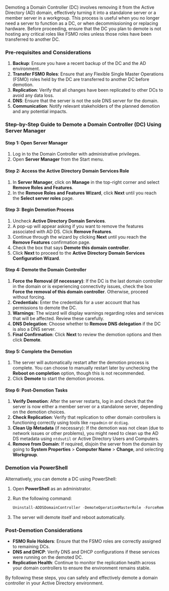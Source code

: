 Demoting a Domain Controller (DC) involves removing it from the Active Directory (AD) domain, effectively turning it into a standalone server or a member server in a workgroup. This process is useful when you no longer need a server to function as a DC, or when decommissioning or replacing hardware. Before proceeding, ensure that the DC you plan to demote is not hosting any critical roles like FSMO roles unless those roles have been transferred to another DC.

### **Pre-requisites and Considerations**

1. **Backup**: Ensure you have a recent backup of the DC and the AD environment.
2. **Transfer FSMO Roles**: Ensure that any Flexible Single Master Operations (FSMO) roles held by the DC are transferred to another DC before demotion.
3. **Replication**: Verify that all changes have been replicated to other DCs to avoid any data loss.
4. **DNS**: Ensure that the server is not the sole DNS server for the domain.
5. **Communication**: Notify relevant stakeholders of the planned demotion and any potential impacts.

### **Step-by-Step Guide to Demote a Domain Controller (DC) Using Server Manager**

#### Step 1: Open Server Manager

1. Log in to the Domain Controller with administrative privileges.
2. Open **Server Manager** from the Start menu.

#### Step 2: Access the Active Directory Domain Services Role

1. In **Server Manager**, click on **Manage** in the top-right corner and select **Remove Roles and Features**.
2. In the **Remove Roles and Features Wizard**, click **Next** until you reach the **Select server roles** page.

#### Step 3: Begin Demotion Process

1. Uncheck **Active Directory Domain Services**.
2. A pop-up will appear asking if you want to remove the features associated with AD DS. Click **Remove Features**.
3. Continue through the wizard by clicking **Next** until you reach the **Remove Features** confirmation page.
4. Check the box that says **Demote this domain controller**.
5. Click **Next** to proceed to the **Active Directory Domain Services Configuration Wizard**.

#### Step 4: Demote the Domain Controller

1. **Force the Removal (if necessary)**: If the DC is the last domain controller in the domain or is experiencing connectivity issues, check the box **Force the removal of this domain controller**. Otherwise, proceed without forcing.
2. **Credentials**: Enter the credentials for a user account that has permissions to demote the DC.
3. **Warnings**: The wizard will display warnings regarding roles and services that will be affected. Review these carefully.
4. **DNS Delegation**: Choose whether to **Remove DNS delegation** if the DC is also a DNS server.
5. **Final Confirmation**: Click **Next** to review the demotion options and then click **Demote**.

#### Step 5: Complete the Demotion

1. The server will automatically restart after the demotion process is complete. You can choose to manually restart later by unchecking the **Reboot on completion** option, though this is not recommended.
2. Click **Demote** to start the demotion process.

#### Step 6: Post-Demotion Tasks

1. **Verify Demotion**: After the server restarts, log in and check that the server is now either a member server or a standalone server, depending on the demotion choices.
2. **Check Replication**: Verify that replication to other domain controllers is functioning correctly using tools like `repadmin` or `dcdiag`.
3. **Clean Up Metadata** (if necessary): If the demotion was not clean (due to network issues or other problems), you might need to clean up the AD DS metadata using `ntdsutil` or Active Directory Users and Computers.
4. **Remove from Domain**: If required, disjoin the server from the domain by going to **System Properties** > **Computer Name** > **Change**, and selecting **Workgroup**.

### **Demotion via PowerShell**

Alternatively, you can demote a DC using PowerShell:

1. Open **PowerShell** as an administrator.
2. Run the following command:

   ```powershell
   Uninstall-ADDSDomainController -DemoteOperationMasterRole -ForceRemoval -RemoveApplicationPartition -Force
   ```

3. The server will demote itself and reboot automatically.

### **Post-Demotion Considerations**

- **FSMO Role Holders**: Ensure that the FSMO roles are correctly assigned to remaining DCs.
- **DNS and DHCP**: Verify DNS and DHCP configurations if these services were running on the demoted DC.
- **Replication Health**: Continue to monitor the replication health across your domain controllers to ensure the environment remains stable.

By following these steps, you can safely and effectively demote a domain controller in your Active Directory environment.